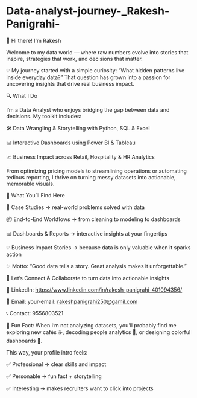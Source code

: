 # Data-analyst-journey-_Rakesh-Panigrahi-

👋 Hi there! I'm Rakesh 

Welcome to my data world — where raw numbers evolve into stories that inspire, strategies that work, and decisions that matter.

💡 My journey started with a simple curiosity: “What hidden patterns live inside everyday data?”
That question has grown into a passion for uncovering insights that drive real business impact.

🔍 What I Do

I’m a Data Analyst who enjoys bridging the gap between data and decisions. My toolkit includes:

🛠 Data Wrangling & Storytelling with Python, SQL & Excel

📊 Interactive Dashboards using Power BI & Tableau

📈 Business Impact across Retail, Hospitality & HR Analytics

From optimizing pricing models to streamlining operations or automating tedious reporting, I thrive on turning messy datasets into actionable, memorable visuals.

🚀 What You’ll Find Here

📂 Case Studies → real-world problems solved with data

📦 End-to-End Workflows → from cleaning to modeling to dashboards

📊 Dashboards & Reports → interactive insights at your fingertips

💡 Business Impact Stories → because data is only valuable when it sparks action

✨ Motto: “Good data tells a story. Great analysis makes it unforgettable.”

🤝 Let’s Connect & Collaborate to turn data into actionable insights

💼 LinkedIn: https://www.linkedin.com/in/rakesh-panigrahi-401094356/

📧 Email: your-email: rakeshpanigrahi250@gamil.com

📞 Contact: 9556803521

📱 Fun Fact: When I’m not analyzing datasets, you’ll probably find me exploring new cafés ☕, decoding people analytics 🧩, or designing colorful dashboards 🎨.

This way, your profile intro feels:

✅ Professional → clear skills and impact

✅ Personable → fun fact + storytelling

✅ Interesting → makes recruiters want to click into projects



